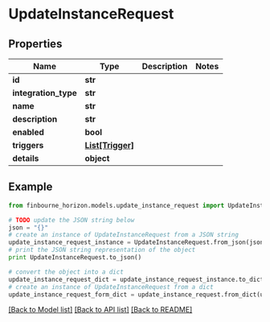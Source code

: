 # UpdateInstanceRequest


## Properties
Name | Type | Description | Notes
------------ | ------------- | ------------- | -------------
**id** | **str** |  | 
**integration_type** | **str** |  | 
**name** | **str** |  | 
**description** | **str** |  | 
**enabled** | **bool** |  | 
**triggers** | [**List[Trigger]**](Trigger.md) |  | 
**details** | **object** |  | 

## Example

```python
from finbourne_horizon.models.update_instance_request import UpdateInstanceRequest

# TODO update the JSON string below
json = "{}"
# create an instance of UpdateInstanceRequest from a JSON string
update_instance_request_instance = UpdateInstanceRequest.from_json(json)
# print the JSON string representation of the object
print UpdateInstanceRequest.to_json()

# convert the object into a dict
update_instance_request_dict = update_instance_request_instance.to_dict()
# create an instance of UpdateInstanceRequest from a dict
update_instance_request_form_dict = update_instance_request.from_dict(update_instance_request_dict)
```
[[Back to Model list]](../README.md#documentation-for-models) [[Back to API list]](../README.md#documentation-for-api-endpoints) [[Back to README]](../README.md)


